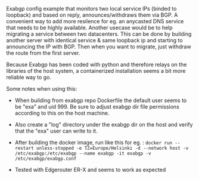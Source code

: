 Exabgp config example that monitors two local service IPs (binded to loopback) and based on reply, announces/withdraws them via BGP. A convenient way to add more resilence for eg. an anycasted DNS service that needs to be highly available. Another usecase would be to help migrating a service between two datacenters. This can be done by building another server with identical service & same loopback ip and starting to announcing the IP with BGP. Then when you want to migrate, just withdraw the route from the first server.

Because Exabgp has been coded with python and therefore relays on the libraries of the host system, a containerized installation seems a bit more reliable way to go.

Some notes when using this:

* When building from exabgp repo Dockerfile the default user seems to be "exa" and uid 999. Be sure to adjust exabgp dir file permissions according to this on the host machine.

* Also create a "log" directory under the exabgp dir on the host and verify that the "exa" user can write to it.

* After building the docker image, run like this for eg. : ```docker run --restart unless-stopped -e TZ=Europe/Helsinki -d --network host -v /etc/exabgp:/etc/exabgp --name exabgp -it exabgp -v /etc/exabgp/exabgp.conf```

* Tested with Edgerouter ER-X and seems to work as expected
